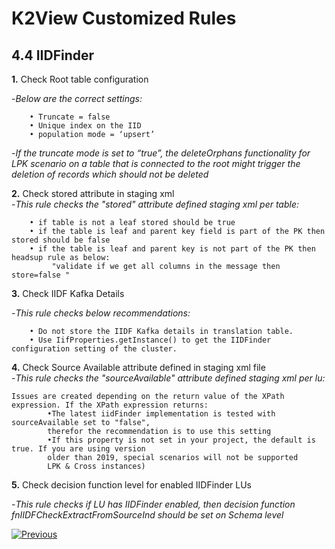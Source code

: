# K2View Customized Rules

## 4.4	IIDFinder

**1.** Check Root table configuration

   -*Below are the correct settings:*
	
		• Truncate = false  
		• Unique index on the IID  
		• population mode = ‘upsert’  
		
  -*If the truncate mode is set to “true”, the deleteOrphans functionality for LPK scenario on a table that is connected to the root might trigger the deletion of records which should not be deleted*
	  
  
**2.** Check stored attribute in staging xml  
	-*This rule checks the "stored" attribute defined staging xml per table:*

		• if table is not a leaf stored should be true
		• if the table is leaf and parent key field is part of the PK then stored should be false
		• if the table is leaf and parent key is not part of the PK then headsup rule as below:
 			 "validate if we get all columns in the message then store=false "

**3.** Check IIDF Kafka Details  

   -*This rule checks below recommendations:* 

		• Do not store the IIDF Kafka details in translation table.
		• Use IifProperties.getInstance() to get the IIDFinder configuration setting of the cluster.

**4.** Check Source Available attribute defined in staging xml file  
	-*This rule checks the "sourceAvailable" attribute defined staging xml per lu:*

	Issues are created depending on the return value of the XPath expression. If the XPath expression returns:
			•The latest iidFinder implementation is tested with sourceAvailable set to "false",
			therefor the recommendation is to use this setting
			•If this property is not set in your project, the default is true. If you are using version
			older than 2019, special scenarios will not be supported
			LPK & Cross instances)

**5.** Check decision function level for enabled IIDFinder LUs  

   -*This rule checks if LU has IIDFinder enabled, then decision function fnIIDFCheckExtractFromSourceInd should be set on Schema level*



[![Previous](/articles/images/Previous.png)](/articles/COE/SonarQube/04_K2View_Customized_Rules/03_Cassandra.md)

